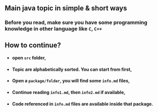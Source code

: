 
## Main java topic in simple & short ways

### Before you read, make sure you have some programming knowledge in other language like `C`, `C++`

## How to continue?
- #### open `src` folder,
- #### Topic are alphabetically sorted. You can start from first,
- #### Open a `package/folder`, you will find some `info.md` files,
- #### Continue reading `info1.md`, then `info2.md` if available,
- #### Code referenced in `info.md` files are available inside that package.
